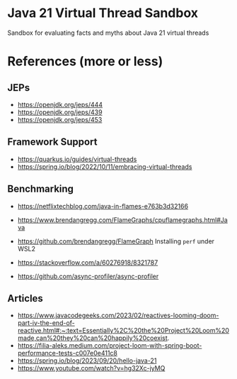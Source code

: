 # Java 21 Virtual Thread Sandbox
Sandbox for evaluating facts and myths about Java 21 virtual threads



# References (more or less)
## JEPs
- https://openjdk.org/jeps/444
- https://openjdk.org/jeps/439
- https://openjdk.org/jeps/453

## Framework Support
- https://quarkus.io/guides/virtual-threads
- https://spring.io/blog/2022/10/11/embracing-virtual-threads

## Benchmarking
- https://netflixtechblog.com/java-in-flames-e763b3d32166
- https://www.brendangregg.com/FlameGraphs/cpuflamegraphs.html#Java
- https://github.com/brendangregg/FlameGraph
Installing `perf` under WSL2
- https://stackoverflow.com/a/60276918/8321787

- https://github.com/async-profiler/async-profiler

## Articles
- https://www.javacodegeeks.com/2023/02/reactives-looming-doom-part-iv-the-end-of-reactive.html#:~:text=Essentially%2C%20the%20Project%20Loom%20made,can%20they%20can%20happily%20coexist.
- https://filia-aleks.medium.com/project-loom-with-spring-boot-performance-tests-c007e0e411c8
- https://spring.io/blog/2023/09/20/hello-java-21
- https://www.youtube.com/watch?v=hg32Xc-jyMQ
